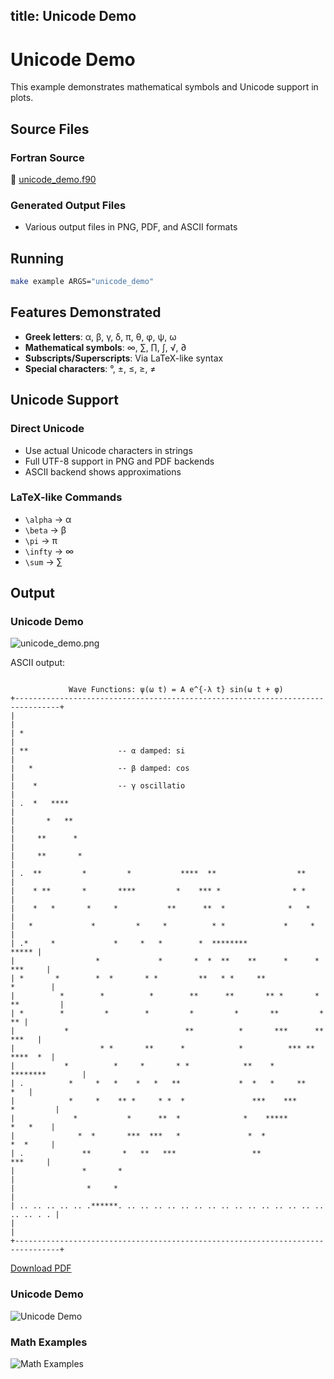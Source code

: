 title: Unicode Demo
---

# Unicode Demo

This example demonstrates mathematical symbols and Unicode support in plots.

## Source Files

### Fortran Source

📄 [unicode_demo.f90](https://github.com/krystophny/fortplotlib/blob/main/example/fortran/unicode_demo/unicode_demo.f90)

### Generated Output Files

- Various output files in PNG, PDF, and ASCII formats

## Running

```bash
make example ARGS="unicode_demo"
```

## Features Demonstrated

- **Greek letters**: α, β, γ, δ, π, θ, φ, ψ, ω
- **Mathematical symbols**: ∞, ∑, ∏, ∫, √, ∂
- **Subscripts/Superscripts**: Via LaTeX-like syntax
- **Special characters**: °, ±, ≤, ≥, ≠

## Unicode Support

### Direct Unicode
- Use actual Unicode characters in strings
- Full UTF-8 support in PNG and PDF backends
- ASCII backend shows approximations

### LaTeX-like Commands
- `\alpha` → α
- `\beta` → β
- `\pi` → π
- `\infty` → ∞
- `\sum` → ∑

## Output

### Unicode Demo

![unicode_demo.png](../../media/examples/unicode_demo.png)

ASCII output:
```

             Wave Functions: ψ(ω t) = A e^{-λ t} sin(ω t + φ)
+--------------------------------------------------------------------------------+
|                                                                                |
| *                                                                              |
| **                    -- α damped: si                                         |
|   *                   -- β damped: cos                                        |
|    *                  -- γ oscillatio                                         |
| .  *   ****                                                                    |
|       *   **                                                                   |
|     **      *                                                                  |
|     **       *                                                                 |
| .  **         *         *           ****  **                  **               |
|    * **       *       ****         *    *** *                * *               |
|    *   *       *     *           **      **  *              *   *              |
|   *             *         *     *          * *             *     *             |
| .*     *             *     *   *        *  ********                      ***** |
|                  *             *       *  *  **    **      *      *    ***     |
| *       *        *  *       * *         **   * *     **               *        |
|          *        *          *        **      **       ** *       * **         |
| *        *         *        *         *         *       **         *        ** |
|           *                          **          *       ***      **     ***   |
|                   * *       **      *            *          *** **    ****  *  |
|           *          *     *       * *            **    *      ********        |
| .          *     *   *    *   *   **             *  *   *     **           *   |
|            *     *    ** *     * *  *               ***    ***       *         |
|             *           *      **  *              *    *****          *   *    |
|              *  *       ***  ***   *               *  *               *  *     |
| .             **       *   **   ***                 **                 ***     |
|               *       *                                                        |
|                *     *                                                         |
| .. .. .. .. .. .******. .. .. .. .. .. .. .. .. .. .. .. .. .. .. .. .. .. . . |
|                                                                                |
+--------------------------------------------------------------------------------+
```

[Download PDF](../../media/examples/unicode_demo.pdf)

### Unicode Demo
![Unicode Demo](../../media/examples/unicode_demo.png)

### Math Examples
![Math Examples](../../media/examples/math_examples.png)
